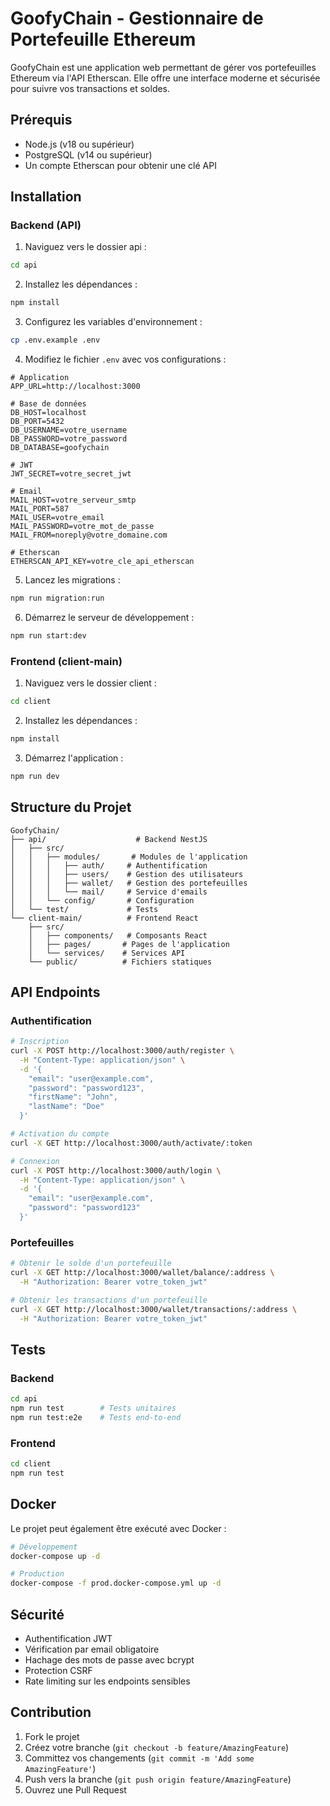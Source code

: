 # GoofyChain - Gestionnaire de Portefeuille Ethereum

GoofyChain est une application web permettant de gérer vos portefeuilles Ethereum via l'API Etherscan. Elle offre une interface moderne et sécurisée pour suivre vos transactions et soldes.

## Prérequis

- Node.js (v18 ou supérieur)
- PostgreSQL (v14 ou supérieur)
- Un compte Etherscan pour obtenir une clé API

## Installation

### Backend (API)

1. Naviguez vers le dossier api :

```bash
cd api
```

2. Installez les dépendances :

```bash
npm install
```

3. Configurez les variables d'environnement :

```bash
cp .env.example .env
```

4. Modifiez le fichier `.env` avec vos configurations :

```env
# Application
APP_URL=http://localhost:3000

# Base de données
DB_HOST=localhost
DB_PORT=5432
DB_USERNAME=votre_username
DB_PASSWORD=votre_password
DB_DATABASE=goofychain

# JWT
JWT_SECRET=votre_secret_jwt

# Email
MAIL_HOST=votre_serveur_smtp
MAIL_PORT=587
MAIL_USER=votre_email
MAIL_PASSWORD=votre_mot_de_passe
MAIL_FROM=noreply@votre_domaine.com

# Etherscan
ETHERSCAN_API_KEY=votre_cle_api_etherscan
```

5. Lancez les migrations :

```bash
npm run migration:run
```

6. Démarrez le serveur de développement :

```bash
npm run start:dev
```

### Frontend (client-main)

1. Naviguez vers le dossier client :

```bash
cd client
```

2. Installez les dépendances :

```bash
npm install
```

3. Démarrez l'application :

```bash
npm run dev
```

## Structure du Projet

```
GoofyChain/
├── api/                    # Backend NestJS
│   ├── src/
│   │   ├── modules/       # Modules de l'application
│   │   │   ├── auth/     # Authentification
│   │   │   ├── users/    # Gestion des utilisateurs
│   │   │   ├── wallet/   # Gestion des portefeuilles
│   │   │   └── mail/     # Service d'emails
│   │   └── config/       # Configuration
│   └── test/             # Tests
└── client-main/          # Frontend React
    ├── src/
    │   ├── components/   # Composants React
    │   ├── pages/       # Pages de l'application
    │   └── services/    # Services API
    └── public/          # Fichiers statiques
```

## API Endpoints

### Authentification

```bash
# Inscription
curl -X POST http://localhost:3000/auth/register \
  -H "Content-Type: application/json" \
  -d '{
    "email": "user@example.com",
    "password": "password123",
    "firstName": "John",
    "lastName": "Doe"
  }'

# Activation du compte
curl -X GET http://localhost:3000/auth/activate/:token

# Connexion
curl -X POST http://localhost:3000/auth/login \
  -H "Content-Type: application/json" \
  -d '{
    "email": "user@example.com",
    "password": "password123"
  }'
```

### Portefeuilles

```bash
# Obtenir le solde d'un portefeuille
curl -X GET http://localhost:3000/wallet/balance/:address \
  -H "Authorization: Bearer votre_token_jwt"

# Obtenir les transactions d'un portefeuille
curl -X GET http://localhost:3000/wallet/transactions/:address \
  -H "Authorization: Bearer votre_token_jwt"
```

## Tests

### Backend

```bash
cd api
npm run test        # Tests unitaires
npm run test:e2e    # Tests end-to-end
```

### Frontend

```bash
cd client
npm run test
```

## Docker

Le projet peut également être exécuté avec Docker :

```bash
# Développement
docker-compose up -d

# Production
docker-compose -f prod.docker-compose.yml up -d
```

## Sécurité

- Authentification JWT
- Vérification par email obligatoire
- Hachage des mots de passe avec bcrypt
- Protection CSRF
- Rate limiting sur les endpoints sensibles

## Contribution

1. Fork le projet
2. Créez votre branche (`git checkout -b feature/AmazingFeature`)
3. Committez vos changements (`git commit -m 'Add some AmazingFeature'`)
4. Push vers la branche (`git push origin feature/AmazingFeature`)
5. Ouvrez une Pull Request
